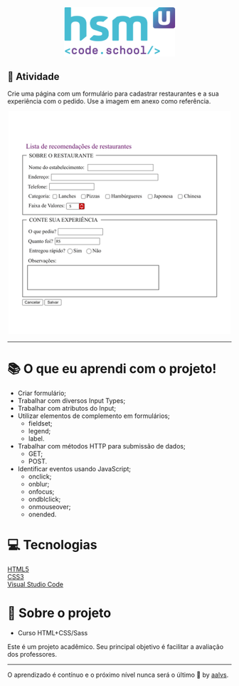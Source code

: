 <div align='center'>
<img src=".github/logo.png" width='250'>
</div>

## 🚀 Atividade

Crie uma página com um formulário para cadastrar restaurantes e a sua experiência com o pedido.
Use a imagem em anexo como referência.

<div align='center'>
<img src=".github/form.jpg" width='500'>
</div>

---

# 📚 O que eu aprendi com o projeto!

- Criar formulário;
- Trabalhar com diversos Input Types;
- Trabalhar com atributos do Input;
- Utilizar elementos de complemento em formulários;
    - fieldset;
    - legend;
    - label.
- Trabalhar com métodos HTTP para submissão de dados;
    - GET;
    - POST.
- Identificar eventos usando JavaScript;
    - onclick;
    - onblur;
    - onfocus;
    - ondblclick;
    - onmouseover;
    - onended.


# 💻 Tecnologias

<a href='https://www.w3schools.com/html/'>HTML5</a>
<br/>
<a href='https://www.w3schools.com/css/'>CSS3</a>
<br/>
<a href='https://code.visualstudio.com/'>Visual Studio Code</a>
<br/>



# 📝 Sobre o projeto

- Curso HTML+CSS/Sass

Este é um projeto acadêmico. Seu principal objetivo é facilitar a avaliação dos professores.

---

O aprendizado é contínuo e o próximo nível nunca será o último 🚀 by [aalvs](https://app.rocketseat.com.br/me/aalvs).